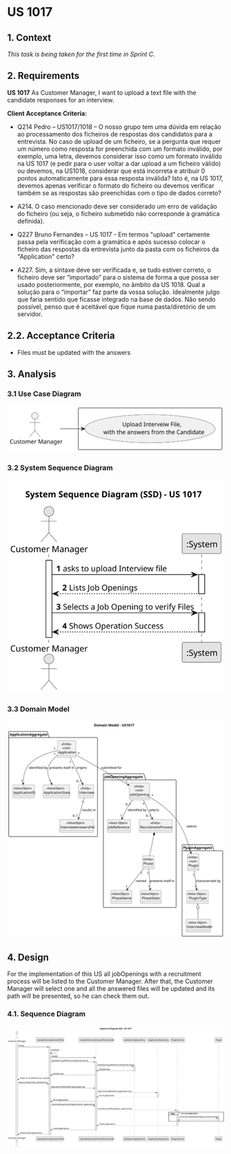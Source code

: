 # US 1017

## 1. Context

*This task is being taken for the first time in Sprint C.*

## 2. Requirements

**US 1017** As Customer Manager, I want to upload a text file with the candidate responses for an interview.

**Client Acceptance Criteria:**

* Q214 Pedro – US1017/1018 – O nosso grupo tem uma dúvida em relação ao processamento dos ficheiros de respostas dos
  candidatos para a entrevista. No caso de upload de um ficheiro, se a pergunta que requer um número como resposta for
  preenchida com um formato inválido, por exemplo, uma letra, devemos considerar isso como um formato inválido na US
  1017 (e pedir para o user voltar a dar upload a um ficheiro válido) ou devemos, na US1018, considerar que está
  incorreta e atribuir 0 pontos automaticamente para essa resposta inválida? Isto é, na US 1017, devemos apenas
  verificar o formato do ficheiro ou devemos verificar também se as respostas são preenchidas com o tipo de dados
  correto?

* A214. O caso mencionado deve ser considerado um erro de validação do ficheiro (ou seja, o ficheiro submetido não
corresponde à gramática definida).

* Q227 Bruno Fernandes – US 1017 - Em termos "upload" certamente passa pela verificação com a gramática e após sucesso colocar o ficheiro das respostas da entrevista junto da pasta com os ficheiros da "Application" certo?

* A227. Sim, a sintaxe deve ser verificada e, se tudo estiver correto, o ficheiro deve ser “importado” para o sistema de forma a que possa ser usado posteriormente, por exemplo, no âmbito da US 1018. Qual a solução para o “importar” faz parte da vossa solução. Idealmente julgo que faria sentido que ficasse integrado na base de dados. Não sendo possível, penso que é aceitável que fique numa pasta/diretório de um servidor.



## 2.2. Acceptance Criteria

* Files must be updated with the answers

## 3. Analysis

### 3.1 Use Case Diagram

![us1017-use-case.svg](analysis/us1017-use-case.svg)

### 3.2 System Sequence Diagram

![SSD](analysis/us1017-UploadCandidateResponses-SSD.svg)

### 3.3 Domain Model

![us1017-domain-model.svg](analysis/us1017-domain-model.svg)

## 4. Design

For the implementation of this US all jobOpenings with a recruitment process will be listed to the Customer Manager.
After that, the Customer Manager will select one and all the answered files will be updated and its path will be
presented,
so he can check them out.

### 4.1. Sequence Diagram

![SD](design/us1017-UploadCandidateResponses-SD.svg)

